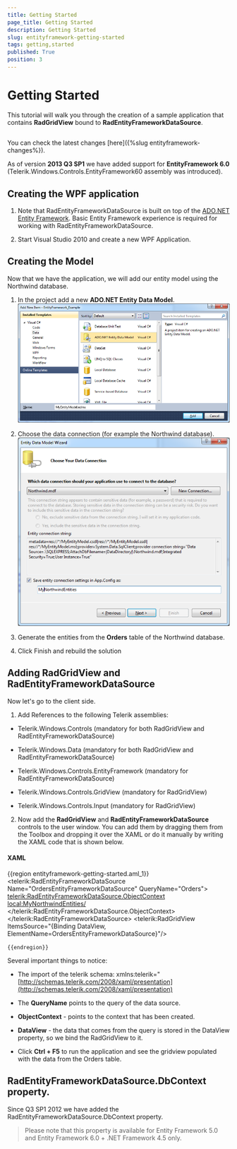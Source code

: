 ```yaml
---
title: Getting Started
page_title: Getting Started
description: Getting Started
slug: entityframework-getting-started
tags: getting,started
published: True
position: 3
---
```


# Getting Started



This tutorial will walk you through the creation of a sample application that contains __RadGridView__ bound to __RadEntityFrameworkDataSource__.
      

## 

You can check the latest changes [here]({%slug entityframework-changes%}). 
        

As of version __2013 Q3 SP1__ we have added support for __EntityFramework 6.0__ (Telerik.Windows.Controls.EntityFramework60 assembly was introduced).

## Creating the WPF application

1. Note that RadEntityFrameworkDataSource is built on top of the 
          [ADO.NET Entity Framework](http://msdn.microsoft.com/en-us/library/bb399572.aspx). Basic Entity Framework experience is required for working with RadEntityFrameworkDataSource.
        

2. Start Visual Studio 2010 and create a new WPF Application.

## Creating the Model

Now that we have the application, we will add our entity model using the Northwind database. 

1. In the project add a new __ADO.NET Entity Data Model__.
        ![Rad Entity Framework Getting Started 1](images/RadEntityFramework_Getting_Started1.png)

2. Choose the data connection (for example the Northwind database).
        ![Rad Entity Framework Getting Started 2](images/RadEntityFramework_Getting_Started2.png)

3. Generate the entities from the __Orders__ table of the Northwind database.
        

4. Click Finish and rebuild the solution

## Adding RadGridView and RadEntityFrameworkDataSource

Now let's go to the client side.

1. Add References to the following Telerik assemblies:

* Telerik.Windows.Controls (mandatory for both RadGridView and RadEntityFrameworkDataSource)

* Telerik.Windows.Data (mandatory for both RadGridView and RadEntityFrameworkDataSource)

* Telerik.Windows.Controls.EntityFramework (mandatory for RadEntityFrameworkDataSource)

* Telerik.Windows.Controls.GridView (mandatory for RadGridView)

* Telerik.Windows.Controls.Input (mandatory for RadGridView)

2. Now add the __RadGridView__ and __RadEntityFrameworkDataSource__ controls to the user window. You can add them by dragging them from the Toolbox and dropping it over the XAML or do it manually by writing the XAML code that is shown below.
        

#### __XAML__

{{region entityframework-getting-started.aml_1}}
	<Window x:Class="EntityFramework_Example.MainWindow"
	        xmlns="http://schemas.microsoft.com/winfx/2006/xaml/presentation"
	        xmlns:x="http://schemas.microsoft.com/winfx/2006/xaml"
	        xmlns:telerik="http://schemas.telerik.com/2008/xaml/presentation"
	        xmlns:local="clr-namespace:EntityFramework_Example"
	        Title="MainWindow" Height="350" Width="525">
	    <Grid>
	        <telerik:RadEntityFrameworkDataSource Name="OrdersEntityFrameworkDataSource" QueryName="Orders">
	            <telerik:RadEntityFrameworkDataSource.ObjectContext>
	                <local:MyNorthwindEntities/>
	            </telerik:RadEntityFrameworkDataSource.ObjectContext>
	        </telerik:RadEntityFrameworkDataSource>
	        <telerik:RadGridView ItemsSource="{Binding DataView, ElementName=OrdersEntityFrameworkDataSource}"/>
	    </Grid>
	</Window>
	
	{{endregion}}



Several important things to notice:

* The import of the telerik schema: xmlns:telerik="[http://schemas.telerik.com/2008/xaml/presentation](http://schemas.telerik.com/2008/xaml/presentation)

* The __QueryName__ points to the query of the data source.
            

* __ObjectContext__ - points to the context that has been created.
            

* __DataView__ - the data that comes from the query is stored in the DataView property, so we bind the RadGridView to it.
          

* Click __Ctrl + F5__ to run the application and see the gridview populated with the data from the Orders table.
          

## RadEntityFrameworkDataSource.DbContext property.

Since Q3 SP1 2012 we have added the RadEntityFrameworkDataSource.DbContext property.

>Please note that this property is available for Entity Framework 5.0 and Entity Framework 6.0 + .NET Framework 4.5 only.
          
